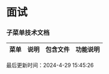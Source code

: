 <!--
 * @Description: 面试
 * @Author: panrui
 * @Date: 2023-04-25 08:57:17
 * @LastEditTime: 2023-11-14 11:21:00
 * @LastEditors: panrui
 * 不忘初心,不负梦想
-->

# 面试

### 子菜单技术文档

| 菜单        | 说明       | 包含文件 | 功能说明 |
| ----------- | ---------- | -------- | -------- |


最后更新时间：2024-4-29 15:45:26